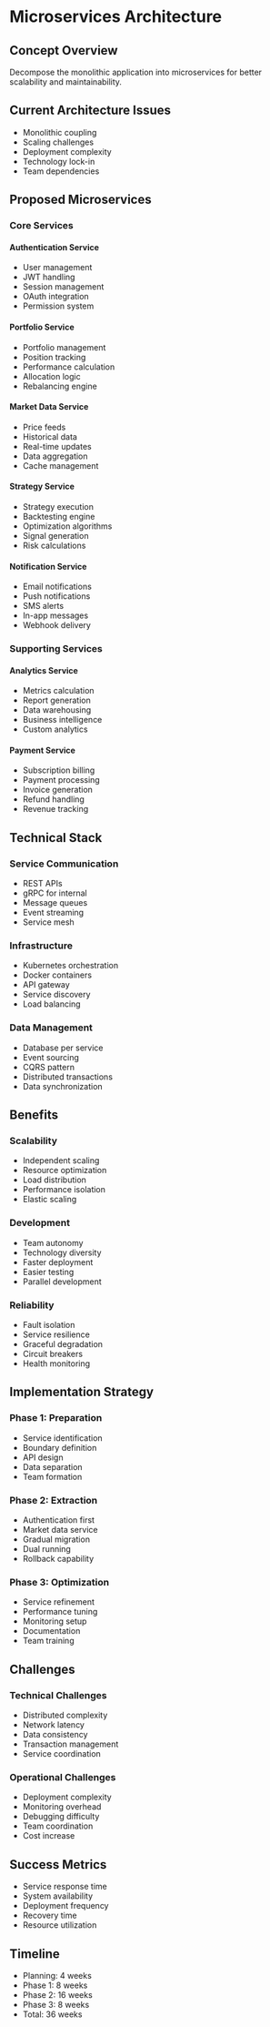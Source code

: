 # Microservices Architecture

## Concept Overview
Decompose the monolithic application into microservices for better scalability and maintainability.

## Current Architecture Issues
- Monolithic coupling
- Scaling challenges
- Deployment complexity
- Technology lock-in
- Team dependencies

## Proposed Microservices

### Core Services

#### Authentication Service
- User management
- JWT handling
- Session management
- OAuth integration
- Permission system

#### Portfolio Service
- Portfolio management
- Position tracking
- Performance calculation
- Allocation logic
- Rebalancing engine

#### Market Data Service
- Price feeds
- Historical data
- Real-time updates
- Data aggregation
- Cache management

#### Strategy Service
- Strategy execution
- Backtesting engine
- Optimization algorithms
- Signal generation
- Risk calculations

#### Notification Service
- Email notifications
- Push notifications
- SMS alerts
- In-app messages
- Webhook delivery

### Supporting Services

#### Analytics Service
- Metrics calculation
- Report generation
- Data warehousing
- Business intelligence
- Custom analytics

#### Payment Service
- Subscription billing
- Payment processing
- Invoice generation
- Refund handling
- Revenue tracking

## Technical Stack

### Service Communication
- REST APIs
- gRPC for internal
- Message queues
- Event streaming
- Service mesh

### Infrastructure
- Kubernetes orchestration
- Docker containers
- API gateway
- Service discovery
- Load balancing

### Data Management
- Database per service
- Event sourcing
- CQRS pattern
- Distributed transactions
- Data synchronization

## Benefits

### Scalability
- Independent scaling
- Resource optimization
- Load distribution
- Performance isolation
- Elastic scaling

### Development
- Team autonomy
- Technology diversity
- Faster deployment
- Easier testing
- Parallel development

### Reliability
- Fault isolation
- Service resilience
- Graceful degradation
- Circuit breakers
- Health monitoring

## Implementation Strategy

### Phase 1: Preparation
- Service identification
- Boundary definition
- API design
- Data separation
- Team formation

### Phase 2: Extraction
- Authentication first
- Market data service
- Gradual migration
- Dual running
- Rollback capability

### Phase 3: Optimization
- Service refinement
- Performance tuning
- Monitoring setup
- Documentation
- Team training

## Challenges

### Technical Challenges
- Distributed complexity
- Network latency
- Data consistency
- Transaction management
- Service coordination

### Operational Challenges
- Deployment complexity
- Monitoring overhead
- Debugging difficulty
- Team coordination
- Cost increase

## Success Metrics
- Service response time
- System availability
- Deployment frequency
- Recovery time
- Resource utilization

## Timeline
- Planning: 4 weeks
- Phase 1: 8 weeks
- Phase 2: 16 weeks
- Phase 3: 8 weeks
- Total: 36 weeks
